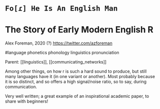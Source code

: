 # `Fo[ɾ] He Is An English Man`
# The Story of Early Modern English R

Alex Foreman, 2020 (?)
https://twitter.com/azforeman

#language phonetics phonology linguistics pronunciation

Parent: [[linguistics]], [[communicating_networks]]

Among other things, on how r is such a hard sound to produce, but still many languages have it (in one variant or another). Most probably because it is so distinct, and so offers a high signal/noise ratio, so to say, during communication.

Very well written; a great example of an inspirational academic paper, to share with beginners!